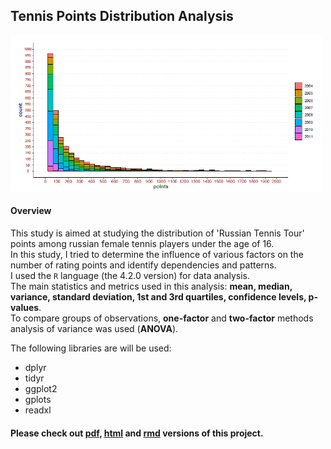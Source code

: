 ## Tennis Points Distribution Analysis

<img src='rtt.png' height=250>

#### Overview
This study is aimed at studying the distribution of 'Russian Tennis Tour' points among russian female tennis players under the age of 16.<br>
In this study, I tried to determine the influence of various factors on the number of rating points and identify dependencies and patterns.<br>
I used the `R` language (the 4.2.0 version) for data analysis. <br>
The main statistics and metrics used in this analysis: __mean, median, variance, standard deviation, 1st and 3rd quartiles, confidence levels, p-values__. <br>
To compare groups of observations, __one-factor__ and __two-factor__ methods analysis of variance was used (__ANOVA__).

The following libraries are will be used:
- dplyr
- tidyr
- ggplot2
- gplots
- readxl
 
 #### Please check out [pdf](RTT_project.pdf), [html](RTT_project.html) and [rmd](RTT_project.Rmd) versions of this project.
